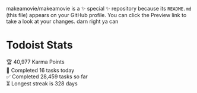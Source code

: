 makeamovie/makeamovie is a ✨ special ✨ repository because its `README.md` (this file) appears on your GitHub profile.
You can click the Preview link to take a look at your changes. darn right ya can

# Todoist Stats

<!-- TODO-IST:START -->
🏆  40,977 Karma Points           
🌸  Completed 16 tasks today           
✅  Completed 28,459 tasks so far           
⏳  Longest streak is 328 days
<!-- TODO-IST:END -->